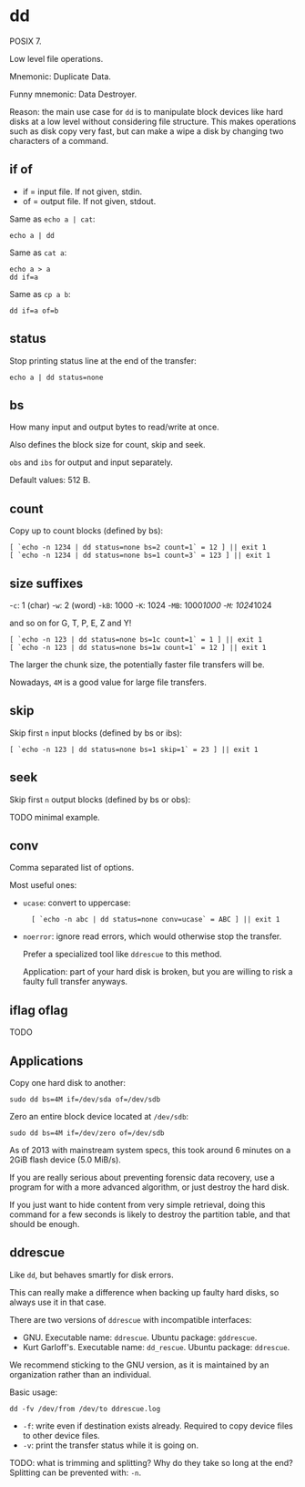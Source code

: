 # dd

POSIX 7.

Low level file operations.

Mnemonic: Duplicate Data.

Funny mnemonic: Data Destroyer.

Reason: the main use case for `dd` is to manipulate block devices like hard disks at a low level without considering file structure. This makes operations such as disk copy very fast, but can make a wipe a disk by changing two characters of a command.

## if of

- if = input file. If not given, stdin.
- of = output file. If not given, stdout.

Same as `echo a | cat`:

    echo a | dd

Same as `cat a`:

    echo a > a
    dd if=a

Same as `cp a b`:

    dd if=a of=b

## status

Stop printing status line at the end of the transfer:

    echo a | dd status=none

## bs

How many input and output bytes to read/write at once.

Also defines the block size for count, skip and seek.

`obs` and `ibs` for output and input separately.

Default values: 512 B.

## count

Copy up to count blocks (defined by bs):

    [ `echo -n 1234 | dd status=none bs=2 count=1` = 12 ] || exit 1
    [ `echo -n 1234 | dd status=none bs=1 count=3` = 123 ] || exit 1

## size suffixes

-`c`: 1 (char)
-`w`: 2 (word)
-`kB`: 1000
-`K`: 1024
-`MB`: 1000*1000
-`M`: 1024*1024

and so on for G, T, P, E, Z and Y!

    [ `echo -n 123 | dd status=none bs=1c count=1` = 1 ] || exit 1
    [ `echo -n 123 | dd status=none bs=1w count=1` = 12 ] || exit 1

The larger the chunk size, the potentially faster file transfers will be.

Nowadays, `4M` is a good value for large file transfers.

## skip

Skip first `n` input blocks (defined by bs or ibs):

    [ `echo -n 123 | dd status=none bs=1 skip=1` = 23 ] || exit 1

## seek

Skip first `n` output blocks (defined by bs or obs):

TODO minimal example.

## conv

Comma separated list of options.

Most useful ones:

- `ucase`: convert to uppercase:

        [ `echo -n abc | dd status=none conv=ucase` = ABC ] || exit 1

- `noerror`: ignore read errors, which would otherwise stop the transfer.

    Prefer a specialized tool like `ddrescue` to this method.

    Application: part of your hard disk is broken, but you are willing to risk a faulty full transfer anyways.

## iflag oflag

TODO

## Applications

Copy one hard disk to another:

    sudo dd bs=4M if=/dev/sda of=/dev/sdb

Zero an entire block device located at `/dev/sdb`:

    sudo dd bs=4M if=/dev/zero of=/dev/sdb

As of 2013 with mainstream system specs, this took around 6 minutes on a 2GiB flash device (5.0 MiB/s).

If you are really serious about preventing forensic data recovery, use a program for with a more advanced algorithm, or just destroy the hard disk.

If you just want to hide content from very simple retrieval, doing this command for a few seconds is likely to destroy the partition table, and that should be enough.

## ddrescue

Like `dd`, but behaves smartly for disk errors.

This can really make a difference when backing up faulty hard disks, so always use it in that case.

There are two versions of `ddrescue` with incompatible interfaces:

- GNU. Executable name: `ddrescue`. Ubuntu package: `gddrescue`.
- Kurt Garloff's. Executable name: `dd_rescue`. Ubuntu package: `ddrescue`.

We recommend sticking to the GNU version, as it is maintained by an organization rather than an individual.

Basic usage:

    dd -fv /dev/from /dev/to ddrescue.log

- `-f`: write even if destination exists already. Required to copy device files to other device files.
- `-v`: print the transfer status while it is going on.

TODO: what is trimming and splitting? Why do they take so long at the end? Splitting can be prevented with: `-n`.

